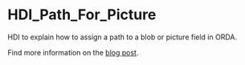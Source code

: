 # HDI_Path_For_Picture

HDI to explain how to assign a path to a blob or picture field in ORDA.

Find more information on the [blog post](https://blog.4d.com/orda-assigning-a-path-to-a-blob-or-picture-attribute).
